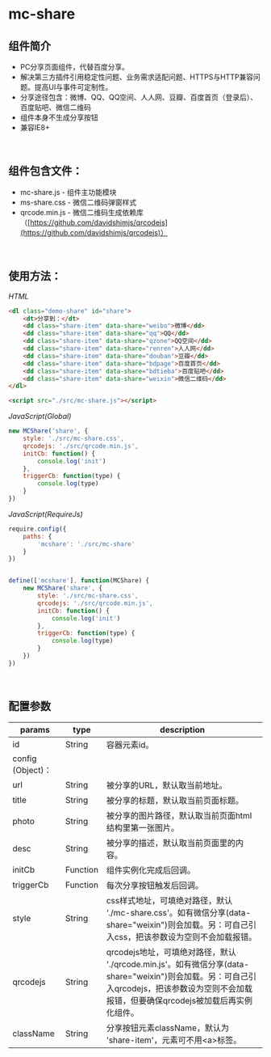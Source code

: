 # mc-share
## 组件简介
* PC分享页面组件，代替百度分享。
* 解决第三方插件引用稳定性问题、业务需求适配问题、HTTPS与HTTP兼容问题。提高UI与事件可定制性。
* 分享途径包含：微博、QQ、QQ空间、人人网、豆瓣、百度首页（登录后）、百度贴吧、微信二维码
* 组件本身不生成分享按钮
* 兼容IE8+
<br>

## 组件包含文件：
* mc-share.js - 组件主功能模块
* ms-share.css - 微信二维码弹窗样式
* qrcode.min.js - 微信二维码生成依赖库（[https://github.com/davidshimjs/qrcodejs](https://github.com/davidshimjs/qrcodejs)）
<br>

## 使用方法：

*HTML*

``` html
<dl class="demo-share" id="share">
    <dt>分享到：</dt>
    <dd class="share-item" data-share="weibo">微博</dd>
    <dd class="share-item" data-share="qq">QQ</dd>
    <dd class="share-item" data-share="qzone">QQ空间</dd>
    <dd class="share-item" data-share="renren">人人网</dd>
    <dd class="share-item" data-share="douban">豆瓣</dd>
    <dd class="share-item" data-share="bdpage">百度首页</dd>
    <dd class="share-item" data-share="bdtieba">百度贴吧</dd>
    <dd class="share-item" data-share="weixin">微信二维码</dd>
</dl>

<script src="./src/mc-share.js"></script>
```

*JavaScript(Global)*
``` javascript
new MCShare('share', {
    style: './src/mc-share.css',
    qrcodejs: './src/qrcode.min.js',
    initCb: function() {
        console.log('init')
    },
    triggerCb: function(type) {
        console.log(type)
    }
})
```

*JavaScript(RequireJs)*

``` javascript
require.config({
    paths: {
        'mcshare': './src/mc-share'
    }
})


define(['mcshare'], function(MCShare) {
    new MCShare('share', {
        style: './src/mc-share.css',
        qrcodejs: './src/qrcode.min.js',
        initCb: function() {
            console.log('init')
        },
        triggerCb: function(type) {
            console.log(type)
        }
    })
})
```
<br>

## 配置参数

| params | type | description |
| --- | --- | --- |
| id | String | 容器元素id。 |
| config (Object)： |  |  |
| url | String | 被分享的URL，默认取当前地址。 |
| title | String | 被分享的标题，默认取当前页面标题。 |
| photo | String | 被分享的图片路径，默认取当前页面html结构里第一张图片。 |
| desc | String | 被分享的描述，默认取当前页面<meta name="description">里的内容。 |
| initCb | Function | 组件实例化完成后回调。 |
| triggerCb | Function | 每次分享按钮触发后回调。 |
| style | String | css样式地址，可填绝对路径，默认 ‘./mc-share.css'。如有微信分享(data-share="weixin")则会加载。另：可自己引入css，把该参数设为空则不会加载报错。 |
| qrcodejs | String | qrcodejs地址，可填绝对路径，默认 './qrcode.min.js'。如有微信分享(data-share="weixin")则会加载。另：可自己引入qrcodejs，把该参数设为空则不会加载报错，但要确保qrcodejs被加载后再实例化组件。 |
| className | String | 分享按钮元素className，默认为 'share-item'，元素可不用&lt;a&gt;标签。 |
